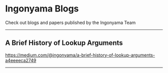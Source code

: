 # Ingonyama Blogs 

Check out blogs and papers published by the Ingonyama Team 

---

## A Brief History of Lookup Arguments

https://medium.com/@ingonyama/a-brief-history-of-lookup-arguments-a4eeeeca2749

---
